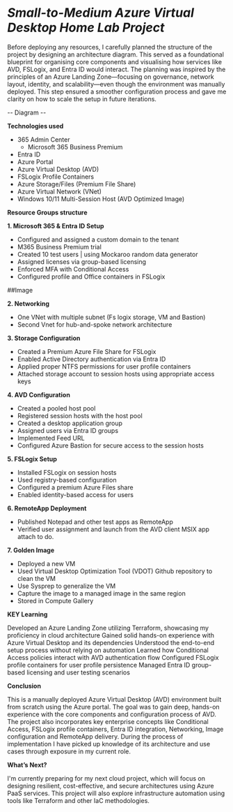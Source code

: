 # *Small-to-Medium Azure Virtual Desktop Home Lab Project*


Before deploying any resources, I carefully planned the structure of the project by designing an architecture diagram. This served as a foundational blueprint for organising core components and visualising how services like AVD, FSLogix, and Entra ID would interact. The planning was inspired by the principles of an Azure Landing Zone—focusing on governance, network layout, identity, and scalability—even though the environment was manually deployed. This step ensured a smoother configuration process and gave me clarity on how to scale the setup in future iterations.

-- Diagram -- 
  


**Technologies used**
- 365 Admin Center
  -  Microsoft 365 Business Premium
- Entra ID
- Azure Portal
- Azure Virtual Desktop (AVD)
- FSLogix Profile Containers
- Azure Storage/Files (Premium File Share)
- Azure Virtual Network (VNet)
- Windows 10/11 Multi-Session Host (AVD Optimized Image)

**Resource Groups structure**


**1. Microsoft 365 & Entra ID Setup**
- Configured and assigned a custom domain to the tenant
- M365 Business Premium trial
- Created 10 test users | using Mockaroo random data generator 
- Assigned licenses via group-based licensing
- Enforced MFA with Conditional Access
- Configured profile and Office containers in FSLogix

##Image

**2. Networking**
- One VNet with multiple subnet (Fs logix storage, VM and Bastion) 
- Second Vnet for hub-and-spoke network architecture

**3. Storage Configuration**
- Created a Premium Azure File Share for FSLogix
- Enabled Active Directory authentication via Entra ID
- Applied proper NTFS permissions for user profile containers
- Attached storage account to session hosts using appropriate access keys

**4. AVD Configuration**
- Created a pooled host pool
- Registered session hosts with the host pool
- Created a desktop application group
- Assigned users via Entra ID groups
- Implemented Feed URL 
- Configured Azure Bastion for secure access to the session hosts

**5. FSLogix Setup**
- Installed FSLogix on session hosts
- Used registry-based configuration
- Configured a premium Azure Files share
- Enabled identity-based access for users

**6. RemoteApp Deployment**
- Published Notepad and other test apps as RemoteApp
- Verified user assignment and launch from the AVD client
MSIX app attach to do.

**7. Golden Image**
- Deployed a new VM
- Used Virtual Desktop Optimization Tool (VDOT) Github repository to clean the VM
- Use Sysprep to generalize the VM
- Capture the image to a managed image in the same region
- Stored in Compute Gallery

**KEY Learning**

Developed an Azure Landing Zone utilizing Terraform, showcasing my proficiency in cloud architecture
Gained solid hands-on experience with Azure Virtual Desktop and its dependencies
Understood the end-to-end setup process without relying on automation
Learned how Conditional Access policies interact with AVD authentication flow
Configured FSLogix profile containers for user profile persistence
Managed Entra ID group-based licensing and user testing scenarios


**Conclusion**

This is a manually deployed Azure Virtual Desktop (AVD) environment built from scratch using the Azure portal. The goal was to gain deep, hands-on experience with the core components and configuration process of AVD. 
The project also incorporates key enterprise concepts like Conditional Access, FSLogix profile containers, Entra ID integration, Networking, Image configuration and RemoteApp delivery. During the process of implementation I have picked up knowledge of its architecture and use cases through exposure in my current role.

**What’s Next?**

I'm currently preparing for my next cloud project, which will focus on designing resilient, cost-effective, and secure architectures using Azure PaaS services. This project will also explore infrastructure automation using tools like Terraform and other IaC methodologies.


